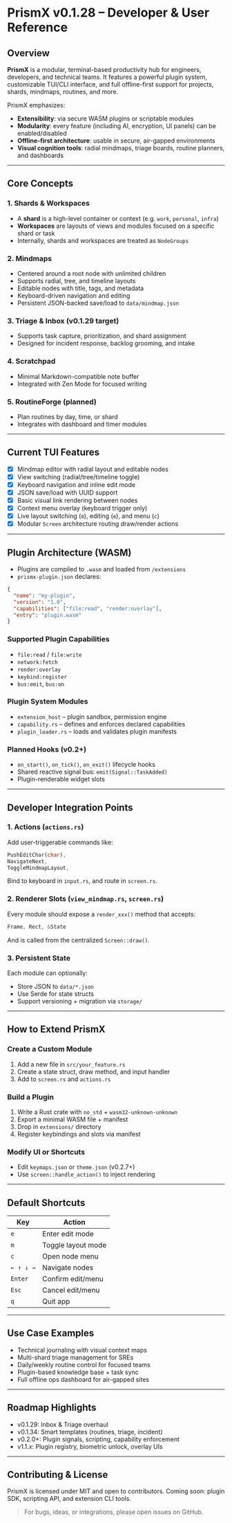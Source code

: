 # PrismX v0.1.28 – Developer & User Reference

## Overview

**PrismX** is a modular, terminal-based productivity hub for engineers, developers, and technical teams. It features a powerful plugin system, customizable TUI/CLI interface, and full offline-first support for projects, shards, mindmaps, routines, and more.

PrismX emphasizes:

* **Extensibility**: via secure WASM plugins or scriptable modules
* **Modularity**: every feature (including AI, encryption, UI panels) can be enabled/disabled
* **Offline-first architecture**: usable in secure, air-gapped environments
* **Visual cognition tools**: radial mindmaps, triage boards, routine planners, and dashboards

---

## Core Concepts

### 1. **Shards & Workspaces**

* A **shard** is a high-level container or context (e.g. `work`, `personal`, `infra`)
* **Workspaces** are layouts of views and modules focused on a specific shard or task
* Internally, shards and workspaces are treated as `NodeGroups`

### 2. **Mindmaps**

* Centered around a root node with unlimited children
* Supports radial, tree, and timeline layouts
* Editable nodes with title, tags, and metadata
* Keyboard-driven navigation and editing
* Persistent JSON-backed save/load to `data/mindmap.json`

### 3. **Triage & Inbox (v0.1.29 target)**

* Supports task capture, prioritization, and shard assignment
* Designed for incident response, backlog grooming, and intake

### 4. **Scratchpad**

* Minimal Markdown-compatible note buffer
* Integrated with Zen Mode for focused writing

### 5. **RoutineForge** (planned)

* Plan routines by day, time, or shard
* Integrates with dashboard and timer modules

---

## Current TUI Features

* [x] Mindmap editor with radial layout and editable nodes
* [x] View switching (radial/tree/timeline toggle)
* [x] Keyboard navigation and inline edit mode
* [x] JSON save/load with UUID support
* [x] Basic visual link rendering between nodes
* [x] Context menu overlay (keyboard trigger only)
* [x] Live layout switching (`m`), editing (`e`), and menu (`c`)
* [x] Modular `Screen` architecture routing draw/render actions

---

## Plugin Architecture (WASM)

* Plugins are compiled to `.wasm` and loaded from `/extensions`
* `prismx-plugin.json` declares:

```json
{
  "name": "my-plugin",
  "version": "1.0",
  "capabilities": ["file:read", "render:overlay"],
  "entry": "plugin.wasm"
}
```

### Supported Plugin Capabilities

* `file:read` / `file:write`
* `network:fetch`
* `render:overlay`
* `keybind:register`
* `bus:emit`, `bus:on`

### Plugin System Modules

* `extension_host` – plugin sandbox, permission engine
* `capability.rs` – defines and enforces declared capabilities
* `plugin_loader.rs` – loads and validates plugin manifests

### Planned Hooks (v0.2+)

* `on_start()`, `on_tick()`, `on_exit()` lifecycle hooks
* Shared reactive signal bus: `emit(Signal::TaskAdded)`
* Plugin-renderable widget slots

---

## Developer Integration Points

### 1. Actions (`actions.rs`)

Add user-triggerable commands like:

```rust
PushEditChar(char),
NavigateNext,
ToggleMindmapLayout,
```

Bind to keyboard in `input.rs`, and route in `screen.rs`.

### 2. Renderer Slots (`view_mindmap.rs`, `screen.rs`)

Every module should expose a `render_xxx()` method that accepts:

```rust
Frame, Rect, &State
```

And is called from the centralized `Screen::draw()`.

### 3. Persistent State

Each module can optionally:

* Store JSON to `data/*.json`
* Use Serde for state structs
* Support versioning + migration via `storage/`

---

## How to Extend PrismX

### Create a Custom Module

1. Add a new file in `src/your_feature.rs`
2. Create a state struct, draw method, and input handler
3. Add to `screen.rs` and `actions.rs`

### Build a Plugin

1. Write a Rust crate with `no_std` + `wasm32-unknown-unknown`
2. Export a minimal WASM file + manifest
3. Drop in `extensions/` directory
4. Register keybindings and slots via manifest

### Modify UI or Shortcuts

* Edit `keymaps.json` or `theme.json` (v0.2.7+)
* Use `screen::handle_action()` to inject rendering

---

## Default Shortcuts

| Key       | Action             |
| --------- | ------------------ |
| `e`       | Enter edit mode    |
| `m`       | Toggle layout mode |
| `c`       | Open node menu     |
| `← ↑ ↓ →` | Navigate nodes     |
| `Enter`   | Confirm edit/menu  |
| `Esc`     | Cancel edit/menu   |
| `q`       | Quit app           |

---

## Use Case Examples

* Technical journaling with visual context maps
* Multi-shard triage management for SREs
* Daily/weekly routine control for focused teams
* Plugin-based knowledge base + task sync
* Full offline ops dashboard for air-gapped sites

---

## Roadmap Highlights

* v0.1.29: Inbox & Triage overhaul
* v0.1.34: Smart templates (routines, triage, incident)
* v0.2.0+: Plugin signals, scripting, capability enforcement
* v1.1.x: Plugin registry, biometric unlock, overlay UIs

---

## Contributing & License

PrismX is licensed under MIT and open to contributors.
Coming soon: plugin SDK, scripting API, and extension CLI tools.

> For bugs, ideas, or integrations, please open issues on GitHub.
